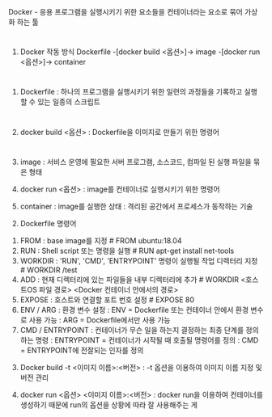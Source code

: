Docker - 응용 프로그램을 실행시키기 위한 요소들을 컨테이너라는 요소로 묶어 가상화 하는 툴
#
#
1. Docker 작동 방식
  Dockerfile -[docker build <옵션>]-> image -[docker run <옵션>]-> container
#  
  1) Dockerfile
    : 하나의 프로그램을 실행시키기 위한 일련의 과정들을 기록하고 실행 할 수 있는 일종의 스크립트
#    
  2) docker build <옵션>
    : Dockerfile을 이미지로 만들기 위한 명령어
#   
  3) image
    : 서비스 운영에 필요한 서버 프로그램, 소스코드, 컴파일 된 실행 파일을 묶은 형태
  
  4) docker run <옵션>
    : image를 컨테이너로 실행시키기 위한 명령어
    
  5) container
    : image를 실행한 상태
    : 격리된 공간에서 프로세스가 동작하는 기술
    
2. Dockerfile 명령어
  1) FROM : base image를 지정
    # FROM ubuntu:18.04
  2) RUN : Shell script 또는 명령을 실행
    # RUN apt-get install net-tools
  3) WORKDIR : 'RUN', 'CMD', 'ENTRYPOINT' 명령이 실행될 작업 디렉터리 지정
    # WORKDIR /test
  4) ADD : 현재 디렉터리에 있는 파일들을 내부 디렉터리에 추가
    # WORKDIR <호스트OS 파일 경로> <Docker 컨테이너 안에서의 경로>
  5) EXPOSE : 호스트와 연결할 포트 번호 설정
    # EXPOSE 80
  6) ENV / ARG : 환경 변수 설정
    : ENV = Dockerfile 또는 컨테이너 안에서 환경 변수로 사용 가능
    : ARG = Dockerfile에서만 사용 가능
  7) CMD / ENTRYPOINT : 컨테이너가 무슨 일을 하는지 결정하는 최종 단계를 정의하는 명령
    : ENTRYPOINT = 컨테이너가 시작될 때 호출될 명령어를 정의
    : CMD = ENTRYPOINT에 전잘되는 인자를 정의
    
 3. Docker build -t <이미지 이름>:<버전>
  : -t 옵션을 이용하여 이미지 이름 지정 및 버전 관리
 
 4. docker run <옵션> <이미지 이름>:<버전>
  : docker run을 이용하여 컨테이너를 생성하기 때문에 run의 옵션을 상황에 따라 잘 사용해주는 게 
